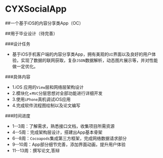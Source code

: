 # CYXSocialApp
  
##一个基于iOS的内容分享类App（OC）

##用于毕业设计（待完善）

###设计任务
- 基于iOS手机客户端的内容分享类App，拥有美观的`UI`界面以及良好的用户体验，实现了数据的联网获取，复杂`JSON`数据解析，动态图片展示等，并对性能做一定优化。

###具体内容
- 1.iOS 应用的`View`层和网络层架构设计
- 2.模块化+`MVC`分层思想对全部功能进行详细开发
- 3.使用`iPhone`真机调试iOS应用
- 4.完成软件流程图绘制以及论文编写


###时间进度
- 1--3周：了解需求，熟悉接口文档，收集项目所需资源
- 4--5周：完成架构层设计，搭建出App基本骨架
- 6--8周：`Cocoapods`集成第三方框架，完成网络数据请求部分
- 9--10周：App部分细节完善，添加界面动画，提升用户体验
- 11--13周：撰写论文,答辩
